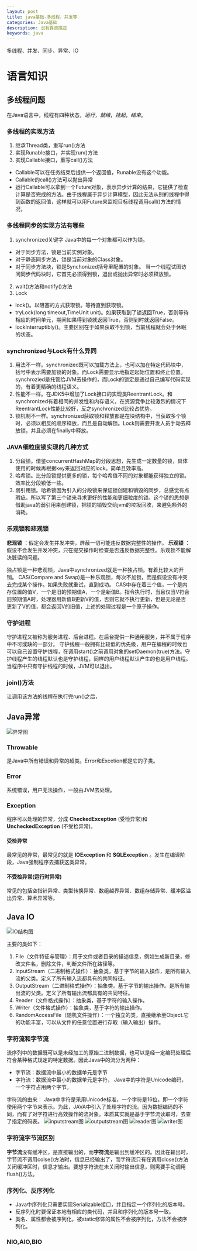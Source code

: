 ```yaml
---
layout: post
title: java基础-多线程，并发等
categories: Java基础
description: 没有靠谱描述
keywords: java
---
```

多线程、并发、同步、异常、IO

# 语言知识
## 多线程问题
在Java语言中，线程有四种状态，*运行*，*就绪*，*挂起*，*结束*。

### 多线程的实现方法
1. 继承Thread类，重写run()方法
2. 实现Runable接口，并实现run()方法
3. 实现Callable接口，重写call()方法
* Callable可以在任务结束后提供一个返回值，Runable没有这个功能。
* Callable的call()方法可以抛出异常
* 运行Callable可以拿到一个Future对象，表示异步计算的结果，它提供了检查计算是否完成的方法。由于线程属于异步计算模型，因此无法从别的线程中得到函数的返回值，这样就可以用Future来监视目标线程调用call()方法的情况，

### 多线程同步的实现方法有哪些
1. synchronized关键字
Java中的每一个对象都可以作为锁。
* 对于同步方法，锁是当前实例对象。
* 对于静态同步方法，锁是当前对象的Class对象。
* 对于同步方法块，锁是Synchonized括号里配置的对象。
当一个线程试图访问同步代码块时，它首先必须得到锁，退出或抛出异常时必须释放锁。
2. wait()方法和notify()方法
3. Lock
* lock()。以阻塞的方式获取锁。等待直到获取锁。
* tryLock(long timeout,TimeUnit unit)。如果获取到了锁返回True，否则等待相应的时间单元，期间如果得到锁就返回True，否则到时就返回False。
* lockInterruptibly()。主要区别在于如果获取不到锁，当前线程就会处于休眠的状态。

### synchronized与Lock有什么异同
1. 用法不一样。synchronized既可以加载方法上，也可以加在特定代码块中，括号中表示需要加锁的对象。而Lock需要显示地指定起始位置和终止位置。synchrozied是托管给JVM去操作的，而Lock的锁定是通过自己编写代码实现的，有着更精确的线程语义。
2. 性能不一样。在JDK5中增加了Lock接口的实现类ReentrantLock。和synchronized有着相同的并发性和内存语义，在资源竞争比较激烈的情况下ReentrantLock性能比较好，反之synchronized比较占优势。
3. 锁机制不一样。synchronized获取锁和释放都是在块结构中，当获取多个锁时，必须以相反的顺序释放，而且是自动解锁。Lock则需要开发人员手动去释放锁，并且必须在finally中释放。

### JAVA细粒度锁实现的几种方式
1. 分段锁。借鉴concurrentHashMap的分段思想，先生成一定数量的锁，具体使用的时候再根据key来返回对应的lock。简单且效率高。
2. 哈希锁。比分段锁提供更多的锁，每个哈希值不同的对象都能获得独立的锁。效率比分段锁低一些。
3. 弱引用锁。哈希锁因为引入的分段锁来保证锁创建和销毁的同步，总感觉有点瑕疵，所以写了第三个锁来寻求更好的性能和更细粒度的锁。这个锁的思想是借助java的弱引用来创建锁，把锁的销毁交给jvm的垃圾回收，来避免额外的消耗。

### 乐观锁和悲观锁
**悲观锁** ：假定会发生并发冲突，屏蔽一切可能违反数据完整性的操作。
**乐观锁** ：假设不会发生并发冲突，只在提交操作时检查是否违反数据完整性。乐观锁不能解决脏读的问题。

独占锁是一种悲观锁，Java中synchronized就是一种独占锁。有着比较大的开销。
CAS(Compare and Swap)是一种乐观锁，每次不加锁，而是假设没有冲突去完成某个操作。如果失败就重试，直到成功。
CAS中存在着三个值，一个是内存位置的值V，一个是旧的预期值A，一个是新值B。指令执行时，当且仅当V符合旧预期值A时，处理器用新值B更新V的值，否则它就不执行更新，但是无论是否更新了V的值，都会返回V的旧值，上述的处理过程是一个原子操作。

### 守护进程
守护进程又被称为服务进程、后台进程。在后台提供一种通用服务，并不属于程序中不可或缺的一部分。
守护线程一般拥有比较低的优先级，用户在编程的时候也可以自己设置守护线程，在调用start()之前调用对象的setDaemon(true)方法。守护线程产生的线程默认也是守护线程，同样的用户线程默认产生的也是用户线程。当程序中只有守护线程的时候，JVM可以退出。

### join()方法
让调用该方法的线程在执行完run()之后，

## Java异常
![异常图](/images/java/throwable.png)
### Throwable
是Java中所有错误和异常的超类。Error和Excetion都是它的子类。
### Error
系统错误，用户无法操作，一般由JVM去处理。
### Exception
程序可以处理的异常，分成 **CheckedException** (受检异常)和 **UncheckedException** (不受检异常)。
#### 受检异常
最常见的异常，最常见的就是 **IOException** 和 **SQLException** 。发生在编译阶段，Java强制程序去捕获这类异常。
#### 不受检异常(运行时异常)
常见的包括空指针异常、类型转换异常、数组越界异常、数组存储异常、缓冲区溢出异常、算术异常等。

## Java IO 
![IO结构图](/images/java/io.png)

主要的类如下：
1. File（文件特征与管理）：用于文件或者目录的描述信息，例如生成新目录，修改文件名，删除文件，判断文件所在路径等。
2. InputStream（二进制格式操作）：抽象类，基于字节的输入操作，是所有输入流的父类。定义了所有输入流都具有的共同特征。
3. OutputStream（二进制格式操作）：抽象类。基于字节的输出操作。是所有输出流的父类。定义了所有输出流都具有的共同特征。
4. Reader（文件格式操作）：抽象类，基于字符的输入操作。
5. Writer（文件格式操作）：抽象类，基于字符的输出操作。
6. RandomAccessFile（随机文件操作）：一个独立的类，直接继承至Object.它的功能丰富，可以从文件的任意位置进行存取（输入输出）操作。

### 字符流和字节流
流序列中的数据既可以是未经加工的原始二进制数据，也可以是经一定编码处理后符合某种格式规定的特定数据。因此Java中的流分为两种：
* 字节流：数据流中最小的数据单元是字节
* 字符流：数据流中最小的数据单元是字符， Java中的字符是Unicode编码，一个字符占用两个字节。

字符流的由来： Java中字符是采用Unicode标准，一个字符是16位，即一个字符使用两个字节来表示。为此，JAVA中引入了处理字符的流。因为数据编码的不同，而有了对字符进行高效操作的流对象。本质其实就是基于字节流读取时，去查了指定的码表。
![inputstream图](/images/java/io-inputstream.png)
![outputstream图](/images/java/io-outputstream.png)
![reader图](/images/java/io-reader.png)
![writer图](/images/java/io-writer.png)

### 字符流字节流区别
**字节流**没有缓冲区，是直接输出的，而**字符流**是输出到缓冲区的。因此在输出时，字节流不调用colse()方法时，信息已经输出了，而字符流只有在调用close()方法关闭缓冲区时，信息才输出。要想字符流在未关闭时输出信息，则需要手动调用flush()方法。

### 序列化、反序列化
* Java中序列化只需要实现Serializable接口，并且指定一个序列化的版本号。
* 反序列化时要保证本地有相应的类代码，并且和序列化的版本号一致。
* 类名、属性都会被序列化，被static修饰的属性不会被序列化，方法不会被序列化。

### NIO,AIO,BIO